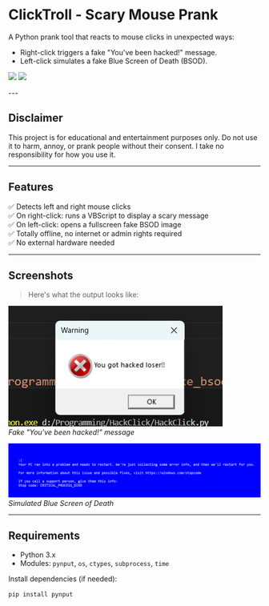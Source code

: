 #  ClickTroll - Scary Mouse Prank

A Python prank tool that reacts to mouse clicks in unexpected ways:

-  Right-click triggers a fake "You've been hacked!" message.
-  Left-click simulates a fake Blue Screen of Death (BSOD).
<p>
  <img src="https://img.shields.io/badge/Author-farnaztr-green" />
  <img src="https://img.shields.io/badge/Language-Python-blue" />
</p>
---

##  Disclaimer

This project is for educational and entertainment purposes only. Do not use it to harm, annoy, or prank people without their consent. I take no responsibility for how you use it.

---

##  Features

✅ Detects left and right mouse clicks  
✅ On right-click: runs a VBScript to display a scary message  
✅ On left-click: opens a fullscreen fake BSOD image  
✅ Totally offline, no internet or admin rights required  
✅ No external hardware needed

---

## Screenshots

> Here's what the output looks like:

![Scary Message](./right.png)  
_Fake "You've been hacked!" message_

![Fake BSOD](./left.png)  
_Simulated Blue Screen of Death_

---

##  Requirements

- Python 3.x
- Modules: `pynput`, `os`, `ctypes`, `subprocess`, `time`

Install dependencies (if needed):

```bash
pip install pynput
